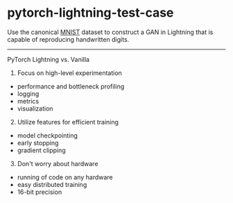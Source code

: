 # pytorch-lightning-test-case

Use the canonical [MNIST](http://yann.lecun.com/exdb/mnist/) dataset to construct a GAN in Lightning 
that is capable of reproducing handwritten digits.

----
PyTorch Lightning vs. Vanilla
1. Focus on high-level experimentation
- performance and bottleneck profiling
- logging
- metrics
- visualization
2. Utilize features for efficient training
- model checkpointing
- early stopping
- gradient clipping
3. Don't worry about hardware
- running of code on any hardware
- easy distributed training
- 16-bit precision